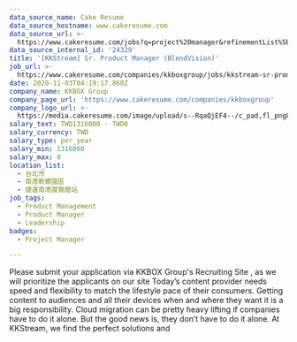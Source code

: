 ```yaml
---
data_source_name: Cake Resume
data_source_hostname: www.cakeresume.com
data_source_url: >-
  https://www.cakeresume.com/jobs?q=project%20manager&refinementList%5Blang_name%5D%5B0%5D=English&refinementList%5Bsalary_type%5D=per_year&range%5Bsalary_range%5D%5Bmin%5D=1000000&page=2
data_source_internal_id: '24329'
title: '[KKStream] Sr. Product Manager (BlendVision)'
job_url: >-
  https://www.cakeresume.com/companies/kkboxgroup/jobs/kkstream-sr-product-manager-video-streaming
date: 2020-11-03T04:19:17.860Z
company_name: KKBOX Group
company_page_url: 'https://www.cakeresume.com/companies/kkboxgroup'
company_logo_url: >-
  https://media.cakeresume.com/image/upload/s--RqaQjEF4--/c_pad,fl_png8,h_200,w_200/v1604375754/f9qlpok430hwd4k1zx95.png
salary_text: TWD1316000 - TWD0
salary_currency: TWD
salary_type: per_year
salary_min: 1316000
salary_max: 0
location_list:
  - 台北市
  - 南港軟體園區
  - 捷運南港展覽館站
job_tags:
  - Product Management
  - Product Manager
  - Leadership
badges:
  - Project Manager

---
```


Please submit your application via KKBOX Group's Recruiting Site , as we will prioritize the applicants on our site Today’s content provider needs speed and flexibility to match the lifestyle pace of their consumers. Getting content to audiences and all their devices when and where they want it is a big responsibility. Cloud migration can be pretty heavy lifting if companies have to do it alone. But the good news is, they don’t have to do it alone. At KKStream, we find the perfect solutions and 